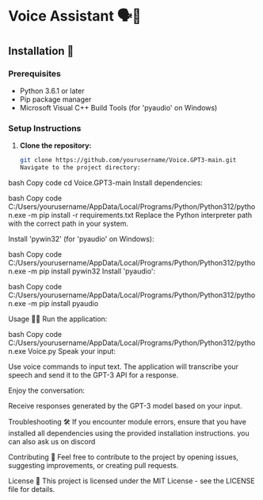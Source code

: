 # Voice Assistant 🗣️🤖                    
  
## Installation 🚀

### Prerequisites

- Python 3.6.1 or later
- Pip package manager
- Microsoft Visual C++ Build Tools (for 'pyaudio' on Windows)

### Setup Instructions

1. **Clone the repository:**

   ```bash
   git clone https://github.com/yourusername/Voice.GPT3-main.git
   Navigate to the project directory:
   ```

bash
Copy code
cd Voice.GPT3-main
Install dependencies:

bash
Copy code
C:/Users/yourusername/AppData/Local/Programs/Python/Python312/python.exe -m pip install -r requirements.txt
Replace the Python interpreter path with the correct path in your system.

Install 'pywin32' (for 'pyaudio' on Windows):

bash
Copy code
C:/Users/yourusername/AppData/Local/Programs/Python/Python312/python.exe -m pip install pywin32
Install 'pyaudio':

bash
Copy code
C:/Users/yourusername/AppData/Local/Programs/Python/Python312/python.exe -m pip install pyaudio                    
  
Usage 🎤💬
Run the application:

bash
Copy code
C:/Users/yourusername/AppData/Local/Programs/Python/Python312/python.exe Voice.py
Speak your input:

Use voice commands to input text. The application will transcribe your speech and send it to the GPT-3 API for a response.

Enjoy the conversation:

Receive responses generated by the GPT-3 model based on your input.

Troubleshooting 🛠️
If you encounter module errors, ensure that you have installed all dependencies using the provided installation instructions.
you can also ask us on discord
                    
  

Contributing 🤝
Feel free to contribute to the project by opening issues, suggesting improvements, or creating pull requests.

License 📝
This project is licensed under the MIT License - see the LICENSE file for details.                                        
  
  
                    
                      
  
